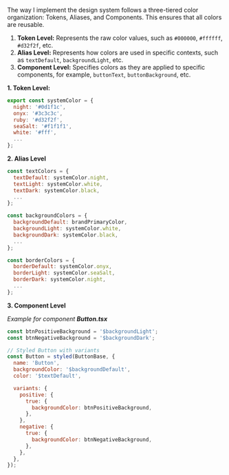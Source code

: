 The way I implement the design system follows a three-tiered color organization: Tokens, Aliases, and Components. This ensures that all colors are reusable.

1. **Token Level:** Represents the raw color values, such as `#000000`, `#ffffff`, `#d32f2f`, etc.
2. **Alias Level:** Represents how colors are used in specific contexts, such as `textDefault`, `backgroundLight`, etc.
3. **Component Level:** Specifies colors as they are applied to specific components, for example, `buttonText`, `buttonBackground`, etc.

**1. Token Level:**

```js
export const systemColor = {
  night: '#0d1f1c',
  onyx: '#3c3c3c',
  ruby: '#d32f2f',
  seaSalt: '#f1f1f1',
  white: '#fff',
  ...
};
```

**2. Alias Level**

```js
const textColors = {
  textDefault: systemColor.night,
  textLight: systemColor.white,
  textDark: systemColor.black,
  ...
};

const backgroundColors = {
  backgroundDefault: brandPrimaryColor,
  backgroundLight: systemColor.white,
  backgroundDark: systemColor.black,
  ...
};

const borderColors = {
  borderDefault: systemColor.onyx,
  borderLight: systemColor.seaSalt,
  borderDark: systemColor.night,
  ...
};
```

**3. Component Level**

_Example for component **Button.tsx**_

```js
const btnPositiveBackground = '$backgroundLight';
const btnNegativeBackground = '$backgroundDark';

// Styled Button with variants
const Button = styled(ButtonBase, {
  name: 'Button',
  backgroundColor: '$backgroundDefault',
  color: '$textDefault',

  variants: {
    positive: {
      true: {
        backgroundColor: btnPositiveBackground,
      },
    },
    negative: {
      true: {
        backgroundColor: btnNegativeBackground,
      },
    },
  },
});
```
